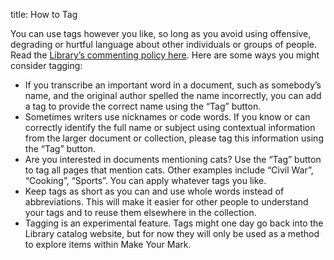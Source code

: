 title: How to Tag


You can use tags however you like, so long as you avoid using offensive, degrading or hurtful language about other individuals or groups of people. Read the [Library’s commenting policy here](https://www.loc.gov/legal/comment-and-posting-policy/). Here are some ways you might consider tagging:

- If you transcribe an important word in a document, such as somebody’s name, and the original author spelled the name incorrectly, you can add a tag to provide the correct name using the “Tag” button.
- Sometimes writers use nicknames or code words. If you know or can correctly identify the full name or subject using contextual information from the larger document or collection, please tag this information using the “Tag” button.
- Are you interested in documents mentioning cats? Use the “Tag” button to tag all pages that mention cats. Other examples include “Civil War”, “Cooking”, “Sports”. You can apply whatever tags you like.
- Keep tags as short as you can and use whole words instead of abbreviations. This will make it easier for other people to understand your tags and to reuse them elsewhere in the collection.
- Tagging is an experimental feature. Tags might one day go back into the Library catalog website, but for now they will only be used as a method to explore items within Make Your Mark.


